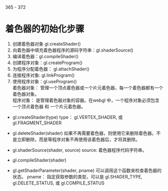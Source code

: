 365 - 372

# 着色器的初始化步骤
1. 创建着色器对象 gl.createShader()  
2. 向着色器中填充着色器程序的源码字符串：gl.shaderSource()
3. 编译着色器：gl.compileShader()
4. 创建程序对象：gl.createProgram()  
5. 为程序分配着色器： gl.attachShader()  
6. 连接程序对象: gl.linkProgram()  
7. 使用程序对象：gl.useProgram()  
着色器对象： 管理一个顶点着色器或一个片元着色器，每一个着色器都有一个着色器对象。  
程序对象： 是管理着色器对象的容器。在webgl 中，一个程序对象必须包含 一个顶点着色器 和 一个片元着色器。 

* gl.createShader(type)
type： gl.VERTEX_SHADER, 或 gl.FRAGMENT_SHADER

* gl.deleteShader(shader)
如果不再需要着色器，则使用它来删除着色器。不是立即删除，而是等程序对象不再使用该着色器后，才将其删除。  

* gl.shaderSource(shader, source)
source: 着色器程序代码字符串。

* gl.compileShader(shader)

* gl.getShaderParameter(shader, pname)
可以调用这个函数来检查着色器的状态。 
pname： 指定获取参数的类型，可以是 gl.SHADER_TYPE, gl.DELETE_STATUS, 或 gl.COMPILE_STATUS 
